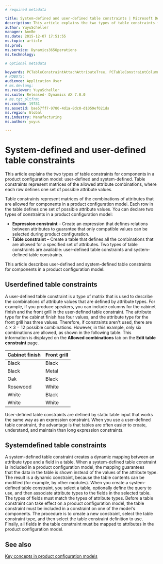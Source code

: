 ```yaml
---
# required metadata

title: System-defined and user-defined table constraints | Microsoft Docs
description: This article explains the two types of table constraints for components in a product configuration model: user-defined and system-defined. Table constraints represent matrices of the allowed attribute combinations, where each row defines one set of possible attribute values.
author: YuyuScheller
manager: AnnBe
ms.date: 2015-12-07 17:51:55
ms.topic: article
ms.prod: 
ms.service: Dynamics365Operations
ms.technology: 

# optional metadata

keywords: PCTableConstraintAttachAttributeTree, PCTableConstraintColumnSystem, PCTableConstraintContentUserDef, PCTableConstraintDefinition, PCTableConstraintWizard
# ROBOTS: 
audience: Application User
# ms.devlang: 
ms.reviewer: YuyuScheller
ms.suite: Released- Dynamics AX 7.0.0
# ms.tgt_pltfrm: 
ms.custom: 19781
ms.assetid: bae57ff7-9780-4d1a-8dc0-d1059ef021da
ms.region: Global
ms.industry: Manufacturing
ms.author: yuyus

---
```


# System-defined and user-defined table constraints

This article explains the two types of table constraints for components in a product configuration model: user-defined and system-defined. Table constraints represent matrices of the allowed attribute combinations, where each row defines one set of possible attribute values.

Table constraints represent matrices of the combinations of attributes that are allowed for components in a product configuration model. Each row in the table defines one set of possible attribute values. You can declare two types of constraints in a product configuration model:

-   **Expression constraint** – Create an expression that defines relations between attributes to guarantee that only compatible values can be selected during product configuration.
-   **Table constraint** – Create a table that defines all the combinations that are allowed for a specified set of attributes. Two types of table constraints are available: user-defined table constraints and system-defined table constraints.

This article describes user-defined and system-defined table constraints for components in a product configuration model.

## Userdefined table constraints
A user-defined table constraint is a type of matrix that is used to describe the combinations of attribute values that are defined by attribute types. For example, if you produce speakers, you can include columns for the cabinet finish and the front grill in the user-defined table constraint. The attribute type for the cabinet finish has four values, and the attribute type for the front grill has three values. Therefore, if constraints aren't used, there are 4 × 3 = 12 possible combinations. However, in this example, only six combinations are allowed, as shown in the following table. This information is displayed on the **Allowed combinations** tab on the **Edit table constraint** page.

| Cabinet finish | Front grill |
|----------------|-------------|
| Black          | Black       |
| Black          | Metal       |
| Oak            | Black       |
| Rosewood       | White       |
| White          | Black       |
| White          | White       |

User-defined table constraints are defined by static table input that works the same way as an expression constraint. When you use a user-defined table constraint, the advantage is that tables are often easier to create, understand, and maintain than long expression constraints.

## Systemdefined table constraints
A system-defined table constraint creates a dynamic mapping between an attribute type and a field in a table. When a system-defined table constraint is included in a product configuration model, the mapping guarantees that the data in the table is shown instead of the values of the attribute type. The result is a dynamic constraint, because the table contents can be modified (for example, by other modules). When you create a system-defined table constraint, you select a table, optionally define the query to use, and then associate attribute types to the fields in the selected table. The types of fields must match the types of attribute types. Before a table constraint can take effect on a product configuration model, the table constraint must be included in a constraint on one of the model's components. The procedure is to create a new constraint, select the table constraint type, and then select the table constraint definition to use. Finally, all fields in the table constraint must be mapped to attributes in the product configuration model.

See also
--------

[Key concepts in product configuration models](https://ax.help.dynamics.com/en/?post_type=incsub_wiki&p=1041)

